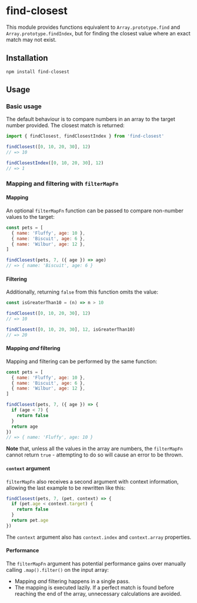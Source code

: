 # find-closest

This module provides functions equivalent to `Array.prototype.find` and `Array.prototype.findIndex`, but for finding the closest value where an exact match may not exist.

## Installation

`npm install find-closest`

## Usage

### Basic usage

The default behaviour is to compare numbers in an array to the target number provided. The closest match is returned:

```javascript
import { findClosest, findClosestIndex } from 'find-closest'

findClosest([0, 10, 20, 30], 12)
// => 10

findClosestIndex([0, 10, 20, 30], 12)
// => 1
```

### Mapping and filtering with `filterMapFn`

#### Mapping

An optional `filterMapFn` function can be passed to compare non-number values to the target:

```javascript
const pets = [
  { name: 'Fluffy', age: 10 },
  { name: 'Biscuit', age: 6 },
  { name: 'Wilbur', age: 12 },
]

findClosest(pets, 7, ({ age }) => age)
// => { name: 'Biscuit', age: 6 }
```

#### Filtering

Additionally, returning `false` from this function omits the value:

```javascript
const isGreaterThan10 = (n) => n > 10

findClosest([0, 10, 20, 30], 12)
// => 10

findClosest([0, 10, 20, 30], 12, isGreaterThan10)
// => 20
```

#### Mapping _and_ filtering

Mapping and filtering can be performed by the same function:

```javascript
const pets = [
  { name: 'Fluffy', age: 10 },
  { name: 'Biscuit', age: 6 },
  { name: 'Wilbur', age: 12 },
]

findClosest(pets, 7, ({ age }) => {
  if (age < 7) {
    return false
  }
  return age
})
// => { name: 'Fluffy', age: 10 }
```

**Note** that, unless all the values in the array are numbers, the `filterMapFn` cannot return `true` - attempting to do so will cause an error to be thrown.

#### `context` argument

`filterMapFn` also receives a second argument with context information, allowing the last example to be rewritten like this:

```javascript
findClosest(pets, 7, (pet, context) => {
  if (pet.age < context.target) {
    return false
  }
  return pet.age
})
```

The `context` argument also has `context.index` and `context.array` properties.

#### Performance

The `filterMapFn` argument has potential performance gains over manually calling `.map().filter()` on the input array:

- Mapping _and_ filtering happens in a single pass.
- The mapping is executed lazily. If a perfect match is found before reaching the end of the array, unnecessary calculations are avoided.
